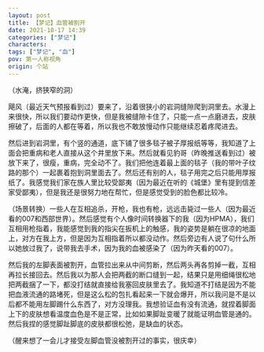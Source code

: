```yaml
---
layout: post
title: 【梦记】血管被割开
date: 2021-10-17 14:39
categories: ["梦记"]
characters: 
tags: ["梦记", "血"]
pov: 第一人称视角
origin: 个站
---
```


（水淹，挤狭窄的洞）

飓风（最近天气预报看到过）要来了，沿着很狭小的岩洞缝隙爬到洞里去。水漫上来很快，所以我们要动作更快，但是我被缝隙卡住了，只能一点一点磨进去，皮肤擦破了，后面的人都在等着，所以我也不敢放慢动作只能继续忍着疼爬进去。

然后进到岩洞里，有个竖的通道，底下铺了很多毯子被子厚报纸等等，我知道了上面会把重病和老人直接从这个井里放下来。然后就看见豹哥（昨晚推送看到过）被放下来了，很瘦，重病，完全动不了。我们把他连着最上面的毯子（我的带叶子纹路的那个）一起裹着抱到洞里面去了。然后还有别的人，毯子用完之后只能用厚报纸了。我感觉我们家在族人里比较受鄙夷（因为最近在听的《城堡》里有提到信差家受鄙夷），但是我还是很努力地在帮忙，但是感觉受到的脸色都比较冷。

（场景转换）一些人在互相追杀，开枪，我也有枪，远远击毙过一些人（因为最近看的007和西部世界）。然后感觉有个人像时间转换器下的我（因为HPMA），我们互相用枪指着，我能感觉到我的指尖在扳机上的触感，我的姿势是躺在很凉的地面上，对方在我上方，但是因为互相指着所以都没动作。然后旁边有人说了句什么所以她放过我了，说带我去手术，因为我的血被感染了（因为昨天看的007）。

然后我的左脚表面被割开，血管拉出来从中间剪断，然后两头再各剪掉一截，互相再拉长接回去。然后我以为那人会把两截的断口缝到一起，结果只是用细绳很松地把两截捆了一下，都没打结就直接给我塞回皮肤里去了。我知道不打结是因为不能把血液流通的路堵死，但是这么松的包扎看起来一下就会爆开，所以我问是不是以后都不能用左脚踢什么东西了，对方没理我。我想验证血有没有流通，就捏着脚面上下的皮肤想看温度血色是不是正常，比如如果脚趾变暖了就能证明血管是通的。然后我捏的感觉脚趾脚底的皮肤都很松弛，是缺血的状态。

（醒来想了一会儿才接受左脚血管没被割开过的事实，很庆幸）

